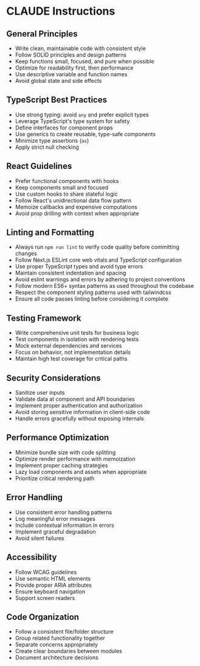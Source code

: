 # CLAUDE Instructions

## General Principles
- Write clean, maintainable code with consistent style
- Follow SOLID principles and design patterns
- Keep functions small, focused, and pure when possible
- Optimize for readability first, then performance
- Use descriptive variable and function names
- Avoid global state and side effects

## TypeScript Best Practices
- Use strong typing: avoid `any` and prefer explicit types
- Leverage TypeScript's type system for safety
- Define interfaces for component props
- Use generics to create reusable, type-safe components
- Minimize type assertions (`as`)
- Apply strict null checking

## React Guidelines
- Prefer functional components with hooks
- Keep components small and focused
- Use custom hooks to share stateful logic
- Follow React's unidirectional data flow pattern
- Memoize callbacks and expensive computations
- Avoid prop drilling with context when appropriate

## Linting and Formatting
- Always run `npm run lint` to verify code quality before committing changes
- Follow Next.js ESLint core web vitals and TypeScript configuration
- Use proper TypeScript types and avoid type errors
- Maintain consistent indentation and spacing
- Avoid eslint warnings and errors by adhering to project conventions
- Follow modern ES6+ syntax patterns as used throughout the codebase
- Respect the component styling patterns used with tailwindcss
- Ensure all code passes linting before considering it complete

## Testing Framework
- Write comprehensive unit tests for business logic
- Test components in isolation with rendering tests
- Mock external dependencies and services
- Focus on behavior, not implementation details
- Maintain high test coverage for critical paths

## Security Considerations
- Sanitize user inputs
- Validate data at component and API boundaries
- Implement proper authentication and authorization
- Avoid storing sensitive information in client-side code
- Handle errors gracefully without exposing internals

## Performance Optimization
- Minimize bundle size with code splitting
- Optimize render performance with memoization
- Implement proper caching strategies
- Lazy load components and assets when appropriate
- Prioritize critical rendering path

## Error Handling
- Use consistent error handling patterns
- Log meaningful error messages
- Include contextual information in errors
- Implement graceful degradation
- Avoid silent failures

## Accessibility
- Follow WCAG guidelines
- Use semantic HTML elements
- Provide proper ARIA attributes
- Ensure keyboard navigation
- Support screen readers

## Code Organization
- Follow a consistent file/folder structure
- Group related functionality together
- Separate concerns appropriately
- Create clear boundaries between modules
- Document architecture decisions